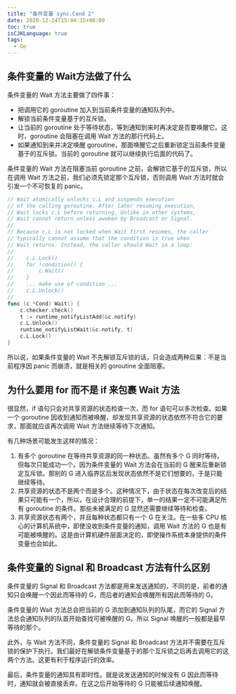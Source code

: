 ```yaml
---
title: "条件变量 sync.Cond 2"
date: 2020-12-24T15:04:15+08:00
toc: true
isCJKLanguage: true
tags: 
  - Go
---
```


## 条件变量的 Wait方法做了什么

条件变量的 Wait 方法主要做了四件事：

- 把调用它的 goroutine 加入到当前条件变量的通知队列中。
- 解锁当前条件变量基于的互斥锁。
- 让当前的 goroutine 处于等待状态，等到通知到来时再决定是否要唤醒它。这时，goroutine 会阻塞在调用 Wait 方法的那行代码上。
- 如果通知到来并决定唤醒 goroutine，那面唤醒它之后重新锁定当前条件变量基于的互斥锁。当前的 goroutine 就可以继续执行后面的代码了。

条件变量的 Wait 方法在阻塞当前 goroutine 之前，会解锁它基于的互斥锁，所以在调用 Wait 方法之前，我们必须先锁定那个互斥锁，否则调用 Wait 方法时就会引发一个不可恢复的 panic。

```go
// Wait atomically unlocks c.L and suspends execution
// of the calling goroutine. After later resuming execution,
// Wait locks c.L before returning. Unlike in other systems,
// Wait cannot return unless awoken by Broadcast or Signal.
//
// Because c.L is not locked when Wait first resumes, the caller
// typically cannot assume that the condition is true when
// Wait returns. Instead, the caller should Wait in a loop:
//
//    c.L.Lock()
//    for !condition() {
//        c.Wait()
//    }
//    ... make use of condition ...
//    c.L.Unlock()
//
func (c *Cond) Wait() {
	c.checker.check()
	t := runtime_notifyListAdd(&c.notify)
	c.L.Unlock()
	runtime_notifyListWait(&c.notify, t)
	c.L.Lock()
}
```

所以说，如果条件变量的 Wait 不先解锁互斥锁的话，只会造成两种后果：不是当前程序因 panic 而崩溃，就是相关的 goroutine 全面阻塞。

## 为什么要用 for 而不是 if 来包裹 Wait 方法

很显然，if 语句只会对共享资源的状态检查一次，而 for 语句可以多次检查。如果一个 goroutine 因收到通知而被唤醒，却发现共享资源的状态依然不符合它的要求，那面就应该再次调用 Wait 方法继续等待下次通知。

有几种场景可能发生这样的情况：

1. 有多个 goroutine 在等待共享资源的同一种状态。虽然有多个 G 同时等待，但每次只能成功一个。因为条件变量的 Wait 方法会在当前的 G 醒来后重新锁定互斥锁。那别的 G 进入临界区后发现状态依然不是它们想要的，于是只能继续等待。
2. 共享资源的状态不是两个而是多个。这种情况下，由于状态在每次改变后的结果只可能有一个，所以，在设计合理的前提下，单一的结果一定不可能满足所有 goroutine 的条件。那些未被满足的 G 显然还需要继续等待和检查。
3. 共享资源状态有两个，并且每种状态都只有一个 G 在关注。在一些多 CPU 核心的计算机系统中，即使没收到条件变量的通知，调用 Wait 方法的 G 也是有可能被唤醒的。这是由计算机硬件层面决定的，即使操作系统本身提供的条件变量也会如此。

## 条件变量的 Signal 和 Broadcast 方法有什么区别

条件变量的 Signal 和 Broadcast 方法都是用来发送通知的，不同的是，前者的通知只会唤醒一个因此而等待的 G，而后者的通知会唤醒所有因此而等待的 G。

条件变量的 Wait 方法总会把当前的 G 添加到通知队列的队尾，而它的 Signal 方法总会通知队列的队首开始查找可被唤醒的 G。所以 Signal 唤醒的一般都是最早等待的那个。

此外，与 Wait 方法不同，条件变量的 Signal 和 Broadcast 方法并不需要在互斥锁的保护下执行。我们最好在解锁条件变量基于的那个互斥锁之后再去调用它的这两个方法。这更有利于程序运行的效率。

最后，条件变量的通知具有即时性。就是说发送通知的时候没有 G 因此而等待时，通知就会被直接丢弃。在这之后开始等待的 G 只能被后续通知唤醒。

